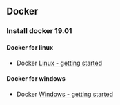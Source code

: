 ## Docker

### Install docker 19.01

#### Docker for linux
- Docker [Linux - getting started](https://docs.docker.com/install/linux/docker-ce/ubuntu)

#### Docker for windows
- Docker [Windows - getting started](https://docs.docker.com/docker-for-windows/install)